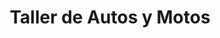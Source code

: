 ---
title: "Taller de Autos y Motos"
url: /leon/taller-de-autos-y-motos/
shop: reparación de automóviles
---